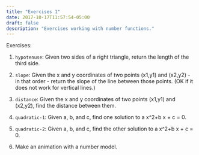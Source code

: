 ```yaml
---
title: "Exercises 1"
date: 2017-10-17T11:57:54-05:00
draft: false
description: "Exercises working with number functions."
---
```


Exercises:

1. `hypotenuse`: Given two sides of a right triangle, return the length of the third side. 

2. `slope`: Given the x and y coordinates of two points (x1,y1) and (x2,y2) - in that order - return the slope of the line between those points. (OK if it does not work for vertical lines.)

3. `distance`: Given the x and y coordinates of two points (x1,y1) and (x2,y2), find the distance between them.

4. `quadratic-1`: Given a, b, and c, find one solution to a x^2+b x + c = 0.

5. `quadratic-2`: Given a, b, and c, find the other solution to a x^2+b x + c = 0.

6. Make an animation with a number model. 

